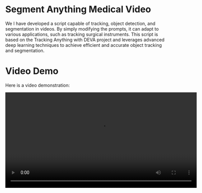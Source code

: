 # Segment Anything Medical Video
We I have developed a script capable of tracking, object detection, and segmentation in videos. By simply modifying the prompts, it can adapt to various applications, such as tracking surgical instruments. This script is based on the Tracking Anything with DEVA project and leverages advanced deep learning techniques to achieve efficient and accurate object tracking and segmentation.

# Video Demo

Here is a video demonstration:

<video width="600" controls>
  <source src="video/test01Clipchamp_output_all2.webm" type="video/webm">
  Your browser does not support the video tag.
</video>

